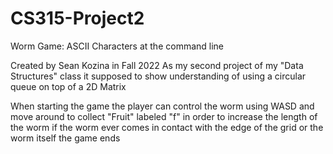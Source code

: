 # CS315-Project2
Worm Game: ASCII Characters at the command line

Created by Sean Kozina in Fall 2022
As my second project of my "Data Structures" class
it supposed to show understanding of using a circular queue 
on top of a 2D Matrix

When starting the game the player can control the worm using WASD
and move around to collect "Fruit" labeled "f" in order to increase the length of the worm
if the worm ever comes in contact with the edge of the grid or the worm itself the game ends

